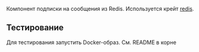 Компонент подписки на сообщения из Redis. Используется крейт [redis](https://crates.io/crates/redis).

## Тестирование

Для тестирования запустить Docker-образ. См. README в корне

